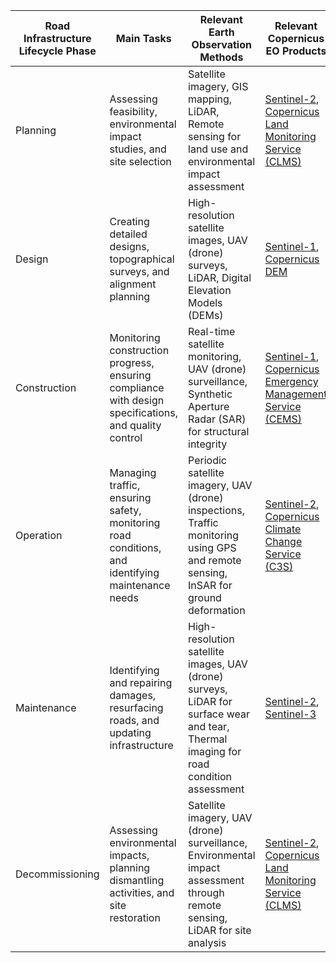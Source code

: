 <html>
  <table class="wikitable">
  <thead>
    <tr>
      <th>Road Infrastructure Lifecycle Phase</th>
      <th>Main Tasks</th>
      <th>Relevant Earth Observation Methods</th>
      <th>Relevant Copernicus EO Products</th>
      <th>Use Case Links</th>
    </tr>
  </thead>
  <tbody>
    <tr>
      <td>Planning</td>
      <td>Assessing feasibility, environmental impact studies, and site selection</td>
      <td>Satellite imagery, GIS mapping, LiDAR, Remote sensing for land use and environmental impact assessment</td>
      <td><a href="https://sentinels.copernicus.eu/web/sentinel/missions/sentinel-2">Sentinel-2</a>, <a href="https://land.copernicus.eu/">Copernicus Land Monitoring Service (CLMS)</a></td>
      <td><a href="https://www.copernicus.eu/en/use-cases/earth-observation-data-improving-urban-planning">EO for Urban Planning</a></td>
    </tr>
    <tr>
      <td>Design</td>
      <td>Creating detailed designs, topographical surveys, and alignment planning</td>
      <td>High-resolution satellite images, UAV (drone) surveys, LiDAR, Digital Elevation Models (DEMs)</td>
      <td><a href="https://sentinels.copernicus.eu/web/sentinel/missions/sentinel-1">Sentinel-1</a>, <a href="https://spacedata.copernicus.eu/web/cscda/dataset-details?articleId=394198">Copernicus DEM</a></td>
      <td><a href="https://www.copernicus.eu/en/use-cases/enhanced-digital-elevation-models-dems-infrastructure-projects">DEMs for Infrastructure Projects</a></td>
    </tr>
    <tr>
      <td>Construction</td>
      <td>Monitoring construction progress, ensuring compliance with design specifications, and quality control</td>
      <td>Real-time satellite monitoring, UAV (drone) surveillance, Synthetic Aperture Radar (SAR) for structural integrity</td>
      <td><a href="https://sentinels.copernicus.eu/web/sentinel/missions/sentinel-1">Sentinel-1</a>, <a href="https://emergency.copernicus.eu/">Copernicus Emergency Management Service (CEMS)</a></td>
      <td><a href="https://www.copernicus.eu/en/use-cases/earth-observation-data-construction-monitoring">EO for Monitoring Construction Projects</a></td>
    </tr>
    <tr>
      <td>Operation</td>
      <td>Managing traffic, ensuring safety, monitoring road conditions, and identifying maintenance needs</td>
      <td>Periodic satellite imagery, UAV (drone) inspections, Traffic monitoring using GPS and remote sensing, InSAR for ground deformation</td>
      <td><a href="https://sentinels.copernicus.eu/web/sentinel/missions/sentinel-2">Sentinel-2</a>, <a href="https://climate.copernicus.eu/">Copernicus Climate Change Service (C3S)</a></td>
      <td><a href="https://www.copernicus.eu/en/use-cases/using-insar-monitoring-infrastructure">InSAR for Infrastructure Monitoring</a></td>
    </tr>
    <tr>
      <td>Maintenance</td>
      <td>Identifying and repairing damages, resurfacing roads, and updating infrastructure</td>
      <td>High-resolution satellite images, UAV (drone) surveys, LiDAR for surface wear and tear, Thermal imaging for road condition assessment</td>
      <td><a href="https://sentinels.copernicus.eu/web/sentinel/missions/sentinel-2">Sentinel-2</a>, <a href="https://sentinels.copernicus.eu/web/sentinel/missions/sentinel-3">Sentinel-3</a></td>
      <td><a href="https://www.copernicus.eu/en/use-cases/earth-observation-road-maintenance">EO for Road Maintenance</a></td>
    </tr>
    <tr>
      <td>Decommissioning</td>
      <td>Assessing environmental impacts, planning dismantling activities, and site restoration</td>
      <td>Satellite imagery, UAV (drone) surveillance, Environmental impact assessment through remote sensing, LiDAR for site analysis</td>
      <td><a href="https://sentinels.copernicus.eu/web/sentinel/missions/sentinel-2">Sentinel-2</a>, <a href="https://land.copernicus.eu/">Copernicus Land Monitoring Service (CLMS)</a></td>
      <td><a href="https://www.copernicus.eu/en/use-cases/environmental-impact-assessment">EO for Environmental Impact Assessment</a></td>
    </tr>
  </tbody>
</table>
</html>

</html>
